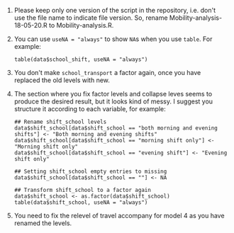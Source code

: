 1. Please keep only one version of the script in the repository,
   i.e. don't use the file name to indicate file version. So, rename
   Mobility-analysis-18-05-20.R to Mobility-analysis.R. 
2. You can use `useNA = "always"` to show `NA`s when you use
   `table`. For example:
   
   ```{r}
   table(data$school_shift, useNA = "always")
   ```
3. You don't make `school_transport` a factor again, once you have
   replaced the old levels with new.
4. The section where you fix factor levels and collapse leves seems to
   produce the desired result, but it looks kind of messy. I suggest
   you structure it according to each variable, for example:
   
   ```{r}
   ## Rename shift_school levels
   data$shift_school[data$shift_school == "both morning and evening shifts"] <- "Both morning and evening shifts"
   data$shift_school[data$shift_school == "morning shift only"] <- "Morning shift only"
   data$shift_school[data$shift_school == "evening shift"] <- "Evening shift only"

   ## Setting shift_school empty entries to missing
   data$shift_school[data$shift_school == ""] <- NA

   ## Transform shift_school to a factor again
   data$shift_school <- as.factor(data$shift_school)
   table(data$shift_school, useNA = "always")
   ```
5. You need to fix the relevel of travel accompany for model 4 as you
   have renamed the levels.
   

